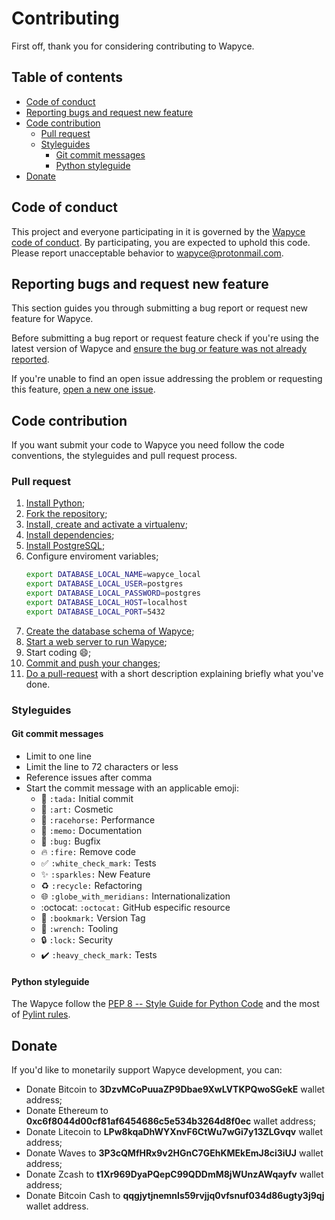 # Contributing

First off, thank you for considering contributing to Wapyce.

## Table of contents

* [Code of conduct](#code-of-conduct)
* [Reporting bugs and request new feature](#reporting-bugs-and-request-new-feature)
* [Code contribution](#code-contribution)
  * [Pull request](#pull-request)
  * [Styleguides](#styleguides)
    * [Git commit messages](#git-commit-messages)
    * [Python styleguide](#python-styleguide)
* [Donate](#donate)

## Code of conduct

This project and everyone participating in it is governed by the [Wapyce code of conduct](CODE_OF_CONDUCT.md). By participating, you are expected to uphold this code. Please report unacceptable behavior to [wapyce@protonmail.com](wapyce@protonmail.com).

## Reporting bugs and request new feature

This section guides you through submitting a bug report or request new feature for Wapyce.

Before submitting a bug report or request feature check if you're using the latest version of Wapyce and [ensure the bug or feature was not already reported](https://github.com/wapyce/wapyce/issues).

If you're unable to find an open issue addressing the problem or requesting this feature, [open a new one issue](https://github.com/wapyce/wapyce/issues/new).

## Code contribution

If you want submit your code to Wapyce you need follow the code conventions, the styleguides and pull request process.

### Pull request

1. [Install Python](http://www.diveintopython3.net/installing-python.html);
2. [Fork the repository](https://help.github.com/articles/fork-a-repo/);
3. [Install, create and activate a virtualenv](https://packaging.python.org/guides/installing-using-pip-and-virtualenv/);
4. [Install dependencies](https://packaging.python.org/guides/installing-using-pip-and-virtualenv/#using-requirements-files);
5. [Install PostgreSQL](https://wiki.postgresql.org/wiki/Detailed_installation_guides);
6. Configure enviroment variables;
    ```bash
    export DATABASE_LOCAL_NAME=wapyce_local
    export DATABASE_LOCAL_USER=postgres
    export DATABASE_LOCAL_PASSWORD=postgres
    export DATABASE_LOCAL_HOST=localhost
    export DATABASE_LOCAL_PORT=5432
    ```
7. [Create the database schema of Wapyce](https://docs.djangoproject.com/en/2.1/ref/django-admin/#django-admin-migrate);
8. [Start a web server to run Wapyce](http://goodcode.io/articles/django-nginx-gunicorn/);
9. Start coding :smile:;
10. [Commit and push your changes](https://help.github.com/articles/adding-a-file-to-a-repository-using-the-command-line/);
11. [Do a pull-request](https://help.github.com/articles/creating-a-pull-request/) with a short description explaining briefly what you've done.

### Styleguides

#### Git commit messages

* Limit to one line
* Limit the line to 72 characters or less
* Reference issues after comma
* Start the commit message with an applicable emoji:
  * :tada: `:tada:` Initial commit
  * :art: `:art:` Cosmetic
  * :racehorse: `:racehorse:` Performance
  * :memo: `:memo:` Documentation
  * :bug: `:bug:` Bugfix
  * :fire: `:fire:` Remove code
  * :white_check_mark: `:white_check_mark:` Tests
  * :sparkles: `:sparkles:` New Feature
  * :recycle: `:recycle:` Refactoring
  * :globe_with_meridians: `:globe_with_meridians:` Internationalization
  * :octocat: `:octocat:` GitHub especific resource
  * :bookmark: `:bookmark:` Version Tag
  * :wrench: `:wrench:` Tooling
  * :lock: `:lock:` Security
  * :heavy_check_mark: `:heavy_check_mark:` Tests

#### Python styleguide

The Wapyce follow the [PEP 8 -- Style Guide for Python Code](https://www.python.org/dev/peps/pep-0008/?) and the most of [Pylint rules](http://pylint.pycqa.org/en/latest/intro.html).
  
## Donate
  
If you'd like to monetarily support Wapyce development, you can:
* Donate Bitcoin to **3DzvMCoPuuaZP9Dbae9XwLVTKPQwoSGekE** wallet address;
* Donate Ethereum to **0xc6f8044d00cf81af6454686c5e534b3264d8f0ec** wallet address;
* Donate Litecoin to **LPw8kqaDhWYXnvF6CtWu7wGi7y13ZLGvqv** wallet address;
* Donate Waves to **3P3cQMfHRx9v2HGnC7GEhKMEkEmJ8ci3iUJ** wallet address;
* Donate Zcash to **t1Xr969DyaPQepC99QDDmM8jWUnzAWqayfv** wallet address;
* Donate Bitcoin Cash to **qqgjytjnemnls59rvjjq0vfsnuf034d86ugty3j9qj** wallet address.
